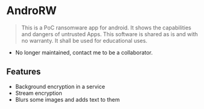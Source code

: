 # AndroRW
> This is a PoC ransomware app for android. It shows the capabilities and dangers of untrusted Apps. This software is shared as is and with no warranty. It shall be used for educational uses.

- No longer maintained, contact me to be a collaborator.

## Features
 - Background encryption in a service
 - Stream encryption
 - Blurs some images and adds text to them
